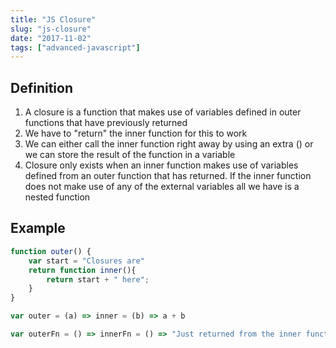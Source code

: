 ```yaml
---
title: "JS Closure"
slug: "js-closure"
date: "2017-11-02"
tags: ["advanced-javascript"]
---
```


## Definition

1.  A closure is a function that makes use of variables defined in outer
    functions that have previously returned
2.  We have to "return" the inner function for this to work
3.  We can either call the inner function right away by using an extra () or we
    can store the result of the function in a variable
4.  Closure only exists when an inner function makes use of variables defined
    from an outer function that has returned. If the inner function does not
    make use of any of the external variables all we have is a nested function

## Example
```javascript
function outer() {
    var start = "Closures are"
    return function inner(){
        return start + " here";
    }
}
```
```javascript
var outer = (a) => inner = (b) => a + b
```
```javascript
var outerFn = () => innerFn = () => "Just returned from the inner function"
```
